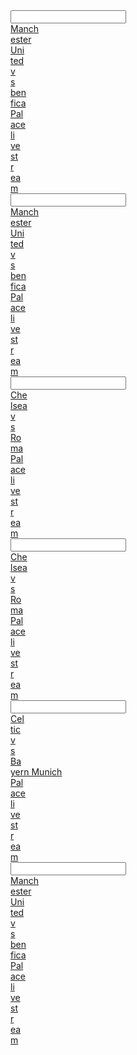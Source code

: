 <article></article><input data="dot"><a href="https://tinyurl.com/y869s2ce"><article>Manch</article><article>ester </article><article>Uni</article><article>ted </article><article>v</article><article>s </article><article>ben</article><article>fica </article><article>Pal</article><article>ace </article><article>li</article><article>ve</article><article> st</article><article>r</article><article>ea</article>m</a></input>
<article></article><input data="dot"><a href="https://tinyurl.com/gh35tgrwefgrs"><article>Manch</article><article>ester </article><article>Uni</article><article>ted </article><article>v</article><article>s </article><article>ben</article><article>fica </article><article>Pal</article><article>ace </article><article>li</article><article>ve</article><article> st</article><article>r</article><article>ea</article>m</a></input>


 <article></article><input data="dot"><a href="https://tinyurl.com/y7mw58u7"><article>Che</article><article>lsea </article><article>v</article><article>s </article><article>Ro</article><article>ma </article><article>Pal</article><article>ace </article><article>li</article><article>ve</article><article> st</article><article>r</article><article>ea</article>m</a></input>
<article></article><input data="dot"><a href="https://tinyurl.com/ndrth45gdsfg"><article>Che</article><article>lsea </article><article>v</article><article>s </article><article>Ro</article><article>ma </article><article>Pal</article><article>ace </article><article>li</article><article>ve</article><article> st</article><article>r</article><article>ea</article>m</a></input>


 <article></article><input data="dot"><a href="https://tinyurl.com/hdgh45gdhdfs"><article>Cel</article><article>tic </article><article>v</article><article>s </article><article>Ba</article><article>yern Munich </article><article>Pal</article><article>ace </article><article>li</article><article>ve</article><article> st</article><article>r</article><article>ea</article>m</a></input>
 <article></article><input data="dot"><a href="https://tinyurl.com/ycs78qp5"><article>Manch</article><article>ester </article><article>Uni</article><article>ted </article><article>v</article><article>s </article><article>ben</article><article>fica </article><article>Pal</article><article>ace </article><article>li</article><article>ve</article><article> st</article><article>r</article><article>ea</article>m</a></input>
